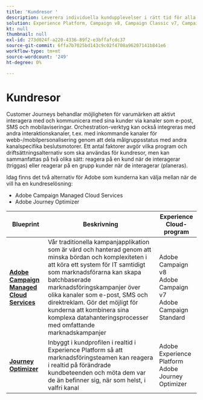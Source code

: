 ```yaml
---
title: 'Kundresor '
description: Leverera individuella kundupplevelser i rätt tid för alla skärmar.
solution: Experience Platform, Campaign v8, Campaign Classic v7, Campaign Standard, Journey Optimizer
kt: null
thumbnail: null
exl-id: 273d024f-a220-4336-89f2-e3bffafcdc37
source-git-commit: 6ffa7b7025bd143c9c02f4708a96207141b841e6
workflow-type: tm+mt
source-wordcount: '249'
ht-degree: 0%

---
```


# Kundresor

Customer Journeys behandlar möjligheten för varumärken att aktivt interagera med och kommunicera med sina kunder via kanaler som e-post, SMS och mobilaviseringar. Orchestration-verktyg kan också integreras med andra interaktionskanaler, t.ex. med inkommande kanaler för webb-/mobilpersonalisering genom att dela målgruppsstatus med andra kanalspecifika beslutsmotorer. Ett antal faktorer avgör vilka program och driftsättningsalternativ som ska användas för kundresor, men kan sammanfattas på två olika sätt: reagera på en kund när de interagerar (triggas) eller reagerar på en grupp kunder när de interagerar (planeras).

Idag finns det två alternativ för Adobe som kunderna kan välja mellan när de vill ha en kundreselösning:

<ul><li>Adobe Campaign Managed Cloud Services</li><li>Adobe Journey Optimizer</li></ul>

| Blueprint | Beskrivning | Experience Cloud-program |
|---|---|---|
| **[Adobe Campaign Managed Cloud Services](campaign.md)** | Vår traditionella kampanjapplikation som är värd och hanterad genom att minska bördan och komplexiteten i att köra ett system för IT samtidigt som marknadsförarna kan skapa batchbaserade marknadsföringskampanjer över olika kanaler som e-post, SMS och direktreklam. Gör det möjligt för kunderna att kombinera sina komplexa datahanteringsprocesser med omfattande marknadskampanjer | Adobe Campaign v8<br>Adobe Campaign v7<br>Adobe Campaign Standard |
| **[Journey Optimizer](journey-optimizer.md)** | Inbyggt i kundprofilen i realtid i Experience Platform så att marknadsföringsteamen kan reagera i realtid på förändrade kundbeteenden och möta dem var de än befinner sig, när som helst, i valfri kanal | Adobe Experience Platform<br>Adobe Journey Optimizer |
